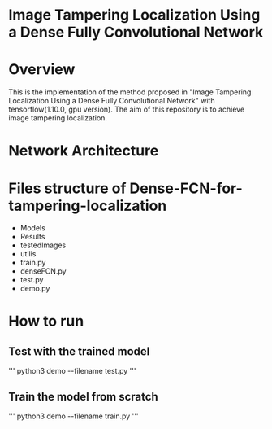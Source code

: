 # Image Tampering Localization Using a Dense Fully Convolutional Network
# Overview
This is the implementation of the method proposed in "Image Tampering Localization Using a Dense Fully Convolutional Network" with tensorflow(1.10.0, gpu version). The aim of this repository is to achieve image tampering localization.
# Network Architecture

# Files structure of Dense-FCN-for-tampering-localization
- Models
- Results
- testedImages
- utilis
- train.py
- denseFCN.py
- test.py
- demo.py
# How to run
## Test with the trained model
'''
python3 demo --filename test.py
'''
## Train the model from scratch
'''
python3 demo --filename train.py
'''


